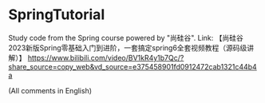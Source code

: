# SpringTutorial
Study code from the Spring course powered by "尚硅谷". Link: 【尚硅谷2023新版Spring零基础入门到进阶，一套搞定spring6全套视频教程（源码级讲解）】 https://www.bilibili.com/video/BV1kR4y1b7Qc/?share_source=copy_web&vd_source=e375458901fd0912472cab1321c44b4a

(All comments in English)
